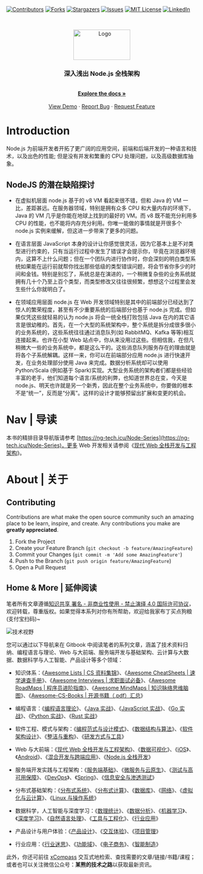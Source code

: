 [![Contributors][contributors-shield]][contributors-url]
[![Forks][forks-shield]][forks-url]
[![Stargazers][stars-shield]][stars-url]
[![Issues][issues-shield]][issues-url]
[![MIT License][license-shield]][license-url]
[![LinkedIn][linkedin-shield]][linkedin-url]

<!-- PROJECT LOGO -->
<br />
<p align="center">
  <a href="https://github.com/wx-chevalier/Node-Series">
    <img src="https://s2.ax1x.com/2020/01/15/lLHrpq.png" alt="Logo" width="150" height="80">
  </a>

  <h3 align="center">深入浅出 Node.js 全栈架构</h3>

  <p align="center">
    <br />
    <a href="https://ng-tech.icu/Node-Series"><strong>Explore the docs »</strong></a>
    <br />
    <br />
    <a href="https://github.com/wx-chevalier/Node-Series">View Demo</a>
    ·
    <a href="https://github.com/wx-chevalier/Node-Series/issues">Report Bug</a>
    ·
    <a href="https://github.com/wx-chevalier/Node-Series/issues">Request Feature</a>

  </p>
</p>

# Introduction

Node.js 为前端开发者开拓了更广阔的应用空间，前端和后端开发的一种语言和技术，以及出色的性能; 但是没有并发和繁重的 CPU 处理问题，以及高级数据库抽象。

## NodeJS 的潜在缺陷探讨

- 在虚拟机层面 node.js 基于的 v8 VM 看起来很不错，但和 Java 的 VM 一比，差距甚远。在服务器领域，特别是拥有众多 CPU 和大量内存的环境下，Java 的 VM 几乎是你能在地球上找到的最好的 VM。而 v8 既不能充分利用多 CPU 的性能，也不能将内存充分利用。你唯一能做的事情就是开很多个 node.js 实例来缓解，但这进一步带来了更多的问题。

- 在语言层面 JavaScript 本身的设计让你感觉很灵活，因为它基本上是不对类型进行约束的，只有当运行过程中发生了错误才会提示你，毕竟在浏览器环境内，这算不上什么问题；但在一个团队内进行协作时，你会深刻的明白类型系统如果能在运行前就帮你找出那些低级的类型错误问题，将会节省你多少的时间和金钱。特别是别忘了，系统总是在演进的，一个稍微复杂些的业务系统就拥有几十个乃至上百个类型，而类型修改又往往很频繁，想想这个过程里会发生些什么你就明白了。

- 在领域应用层面 node.js 在 Web 开发领域特别是其中的前端部分已经达到了惊人的繁荣程度，甚至有不少重要系统的后端部分也基于 node.js 完成。但如果仅凭这些就轻易的认为 node.js 将会一统全栈打败包括 Java 在内的其它语言是很幼稚的。首先，在一个大型的系统架构中，整个系统是拆分成很多很小的业务系统的，这些系统往往通过消息队列(如 RabbitMQ、Kafka 等等)相互连接起来。也许在小型 Web 站点中，你从来没用过这些。但相信我，在但凡稍微大一些的业务系统中，都是这么干的。这些消息队列服务存在的理由就是将各个子系统解耦。这样一来，你可以在前端部分应用 node.js 进行快速开发，在业务处理部分使用 Java 来完成。数据分析系统却可以使用 Python/Scala (例如基于 Spark)实现。大型业务系统的架构者们都是些经验丰富的老手，他们知道每个语言/系统的利弊，也知道世界总在变，今天是 node.js、明天也许就是另一个新秀，因此在整个业务系统中，你要做的根本不是“统一”，反而是“分离”。这样的设计才能够预留出扩展和变更的机会。

# Nav | 导读

本书的精排目录导航版请参考 [https://ng-tech.icu/Node-Series](https://ng-tech.icu/Node-Series)，更多 Web 开发相关请参阅《[现代 Web 全栈开发与工程架构](https://ngte-web.gitbook.io/i/)》。

# About | 关于

<!-- CONTRIBUTING -->

## Contributing

Contributions are what make the open source community such an amazing place to be learn, inspire, and create. Any contributions you make are **greatly appreciated**.

1. Fork the Project
2. Create your Feature Branch (`git checkout -b feature/AmazingFeature`)
3. Commit your Changes (`git commit -m 'Add some AmazingFeature'`)
4. Push to the Branch (`git push origin feature/AmazingFeature`)
5. Open a Pull Request

## Home & More | 延伸阅读

笔者所有文章遵循[知识共享 署名 - 非商业性使用 - 禁止演绎 4.0 国际许可协议](https://creativecommons.org/licenses/by-nc-nd/4.0/deed.zh)，欢迎转载，尊重版权。如果觉得本系列对你有所帮助，欢迎给我家布丁买点狗粮(支付宝扫码)~

![技术视野](https://s2.ax1x.com/2019/12/03/QQJLvt.png)

您可以通过以下导航来在 Gitbook 中阅读笔者的系列文章，涵盖了技术资料归纳、编程语言与理论、Web 与大前端、服务端开发与基础架构、云计算与大数据、数据科学与人工智能、产品设计等多个领域：

- 知识体系：《[Awesome Lists | CS 资料集锦](https://ng-tech.icu/Awesome-Lists)》、《[Awesome CheatSheets | 速学速查手册](https://ng-tech.icu/Awesome-CheatSheets)》、《[Awesome Interviews | 求职面试必备](https://ng-tech.icu/Awesome-Interviews)》、《[Awesome RoadMaps | 程序员进阶指南](https://ng-tech.icu/Awesome-RoadMaps)》、《[Awesome MindMaps | 知识脉络思维脑图](https://ng-tech.icu/Awesome-MindMaps)》、《[Awesome-CS-Books | 开源书籍（.pdf）汇总](https://github.com/wx-chevalier/Awesome-CS-Books)》

- 编程语言：《[编程语言理论](https://ng-tech.icu/ProgrammingLanguage-Series/#/)》、《[Java 实战](https://ng-tech.icu/Java-Series)》、《[JavaScript 实战](https://ng-tech.icu/JavaScript-Series)》、《[Go 实战](https://ng-tech.icu/Go-Series)》、《[Python 实战](https://ng-tech.icu/ProgrammingLanguage-Series/#/)》、《[Rust 实战](https://ng-tech.icu/ProgrammingLanguage-Series/#/)》

- 软件工程、模式与架构：《[编程范式与设计模式](https://ng-tech.icu/SoftwareEngineering-Series/)》、《[数据结构与算法](https://ng-tech.icu/SoftwareEngineering-Series/)》、《[软件架构设计](https://ng-tech.icu/SoftwareEngineering-Series/)》、《[整洁与重构](https://ng-tech.icu/SoftwareEngineering-Series/)》、《[研发方式与工具](https://ng-tech.icu/SoftwareEngineering-Series/)》

* Web 与大前端：《[现代 Web 全栈开发与工程架构](https://ng-tech.icu/Web-Series/)》、《[数据可视化](https://ng-tech.icu/Frontend-Series/)》、《[iOS](https://ng-tech.icu/Frontend-Series/)》、《[Android](https://ng-tech.icu/Frontend-Series/)》、《[混合开发与跨端应用](https://ng-tech.icu/Web-Series/)》、《[Node.js 全栈开发](https://ng-tech.icu/Node-Series/)》

* 服务端开发实践与工程架构：《[服务端基础](https://ng-tech.icu/Backend-Series/#/)》、《[微服务与云原生](https://ng-tech.icu/Backend-Series/#/)》、《[测试与高可用保障](https://ng-tech.icu/Backend-Series/#/)》、《[DevOps](https://ng-tech.icu/Backend-Series/#/)》、《[Spring](https://github.com/wx-chevalier/Spring-Series)》、《[信息安全与渗透测试](https://ng-tech.icu/Backend-Series/#/)》

* 分布式基础架构：《[分布式系统](https://ng-tech.icu/DistributedSystem-Series/#/)》、《[分布式计算](https://ng-tech.icu/DistributedSystem-Series/#/)》、《[数据库](https://github.com/wx-chevalier/Database-Series)》、《[网络](https://ng-tech.icu/DistributedSystem-Series/#/)》、《[虚拟化与云计算](https://github.com/wx-chevalier/Cloud-Series)》、《[Linux 与操作系统](https://github.com/wx-chevalier/Linux-Series)》

* 数据科学，人工智能与深度学习：《[数理统计](https://ng-tech.icu/AI-Series/#/)》、《[数据分析](https://ng-tech.icu/AI-Series/#/)》、《[机器学习](https://ng-tech.icu/AI-Series/#/)》、《[深度学习](https://ng-tech.icu/AI-Series/#/)》、《[自然语言处理](https://ng-tech.icu/AI-Series/#/)》、《[工具与工程化](https://ng-tech.icu/AI-Series/#/)》、《[行业应用](https://ng-tech.icu/AI-Series/#/)》

* 产品设计与用户体验：《[产品设计](https://ng-tech.icu/Product-Series/#/)》、《[交互体验](https://ng-tech.icu/Product-Series/#/)》、《[项目管理](https://ng-tech.icu/Product-Series/#/)》

* 行业应用：《[行业迷思](https://github.com/wx-chevalier/Business-Series)》、《[功能域](https://github.com/wx-chevalier/Business-Series)》、《[电子商务](https://github.com/wx-chevalier/Business-Series)》、《[智能制造](https://github.com/wx-chevalier/Business-Series)》

此外，你还可前往 [xCompass](https://ng-tech.icu/) 交互式地检索、查找需要的文章/链接/书籍/课程；或者也可以关注微信公众号：**某熊的技术之路**以获取最新资讯。

<!-- MARKDOWN LINKS & IMAGES -->
<!-- https://www.markdownguide.org/basic-syntax/#reference-style-links -->

[contributors-shield]: https://img.shields.io/github/contributors/wx-chevalier/Node-Series.svg?style=flat-square
[contributors-url]: https://github.com/wx-chevalier/Node-Series/graphs/contributors
[forks-shield]: https://img.shields.io/github/forks/wx-chevalier/Node-Series.svg?style=flat-square
[forks-url]: https://github.com/wx-chevalier/Node-Series/network/members
[stars-shield]: https://img.shields.io/github/stars/wx-chevalier/Node-Series.svg?style=flat-square
[stars-url]: https://github.com/wx-chevalier/Node-Series/stargazers
[issues-shield]: https://img.shields.io/github/issues/wx-chevalier/Node-Series.svg?style=flat-square
[issues-url]: https://github.com/wx-chevalier/Node-Series/issues
[license-shield]: https://img.shields.io/github/license/wx-chevalier/Node-Series.svg?style=flat-square
[license-url]: https://github.com/wx-chevalier/Node-Series/blob/master/LICENSE.txt
[linkedin-shield]: https://img.shields.io/badge/-LinkedIn-black.svg?style=flat-square&logo=linkedin&colorB=555
[linkedin-url]: https://linkedin.com/in/othneildrew
[product-screenshot]: images/screenshot.png
